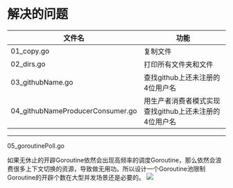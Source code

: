 # 解决的问题

|文件名|功能|
|------|---|
|01_copy.go|复制文件|
|02_dirs.go|打印所有文件夹和文件|
|03_githubName.go|查找github上还未注册的4位用户名|
|04_githubNameProducerConsumer.go|用生产者消费者模式实现查找github上还未注册的4位用户名|

------
05_goroutinePoll.go

如果无休止的开辟Goroutine依然会出现高频率的调度Goroutine，那么依然会浪费很多上下文切换的资源，导致做无用功。所以设计一个Goroutine池限制Goroutine的开辟个数在大型并发场景还是必要的。
![](http://blog.maser.top/gogo/goroutinePool.jpg)
